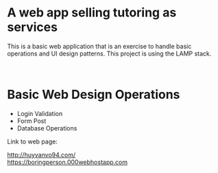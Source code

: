 <h1>A web app selling tutoring as services</h1>
<p>
This is a basic web application that is an exercise 
to handle basic operations and UI design patterns. 
This project is using the LAMP stack. 

<p></br>

<h1>Basic Web Design Operations </h1>

<ul>
  <li> Login Validation </li>
  <li> Form Post </li>
  <li> Database Operations</li>
</ul>

<p>Link to web page: </p>
<a href="http://huyvanvo94.com/">http://huyvanvo94.com/</a> <br>
<a href="https://boringperson.000webhostapp.com">https://boringperson.000webhostapp.com</a>